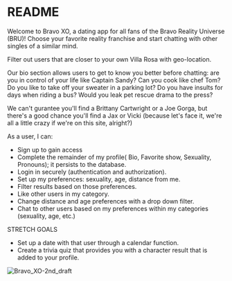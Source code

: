 # README

Welcome to Bravo XO, a dating app for all fans of the Bravo Reality Universe (BRU)!
Choose your favorite reality franchise and start chatting with other singles of a similar mind.

Filter out users that are closer to your own Villa Rosa with geo-location.

Our bio section allows users to get to know you better before chatting: are you in control of your life like Captain Sandy? Can you cook like chef Tom?
Do you like to take off your sweater in a parking lot? Do you have insults for days when riding a bus? Would you leak pet rescue drama to the press?

We can't gurantee you'll find a Brittany Cartwright or a Joe Gorga, but there's a good chance you'll find a Jax or Vicki (because let's face it, we're all a little crazy if we're on this site, alright?)

As a user, I can:

* Sign up to gain access
* Complete the remainder of my profile( Bio, Favorite show, Sexuality, Pronouns); it persists to the database.
* Login in securely (authentication and authorization).
* Set up my preferences: sexuality, age, distance from me.
* Filter results based on those preferences.
* Like other users in my category.
* Change distance and age preferences with a drop down filter.
* Chat to other users based on my preferences within my categories (sexuality, age, etc.)

STRETCH GOALS
* Set up a date with that user through a calendar function.
* Create a trivia quiz that provides you with a character result that is added to your profile.

![Bravo_XO-2nd_draft](https://user-images.githubusercontent.com/104162756/191546389-ea2ec4de-6f00-4c0e-b1b3-5fa5b422672b.png)

